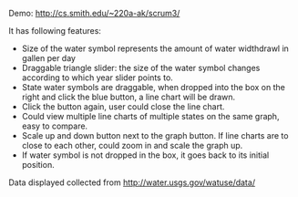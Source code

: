 Demo: http://cs.smith.edu/~220a-ak/scrum3/

It has following features: 
+ Size of the water symbol represents the amount of water widthdrawl in gallen per day
+ Draggable triangle slider: the size of the water symbol changes according to which year slider points to.
+ State water symbols are draggable, when dropped into the box on the right and click the blue button, a line chart will be drawn.
+ Click the button again, user could close the line chart. 
+ Could view multiple line charts of multiple states on the same graph, easy to compare. 
+ Scale up and down button next to the graph button. If line charts are to close to each other, could zoom in and scale the graph up. 
+ If water symbol is not dropped in the box, it goes back to its initial position.

Data displayed collected from http://water.usgs.gov/watuse/data/
